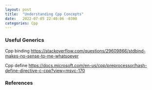 ```yaml
---
layout: post
title:  "Understanding Cpp Concepts"
date:   2022-07-05 22:40:06 -0300
categories: Cpp
---
```


### Useful Generics ###

Cpp binding
https://stackoverflow.com/questions/29609866/stdbind-makes-no-sense-to-me-whatsoever


Cpp define
https://docs.microsoft.com/en-us/cpp/preprocessor/hash-define-directive-c-cpp?view=msvc-170


### References ###
